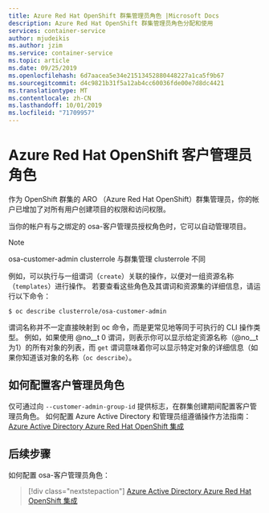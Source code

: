 ```yaml
---
title: Azure Red Hat OpenShift 群集管理员角色 |Microsoft Docs
description: Azure Red Hat OpenShift 群集管理员角色分配和使用
services: container-service
author: mjudeikis
ms.author: jzim
ms.service: container-service
ms.topic: article
ms.date: 09/25/2019
ms.openlocfilehash: 6d7aacea5e34e21513452880448227a1ca5f9b67
ms.sourcegitcommit: d4c9821b31f5a12ab4cc60036fde00e7d8dc4421
ms.translationtype: MT
ms.contentlocale: zh-CN
ms.lasthandoff: 10/01/2019
ms.locfileid: "71709957"
---
```

# <a name="azure-red-hat-openshift-customer-administrator-role"></a>Azure Red Hat OpenShift 客户管理员角色

作为 OpenShift 群集的 ARO （Azure Red Hat OpenShift）群集管理员，你的帐户已增加了对所有用户创建项目的权限和访问权限。

当你的帐户有与之绑定的 osa-客户管理员授权角色时，它可以自动管理项目。

> [!Note] 
> osa-customer-admin clusterrole 与群集管理 clusterrole 不同


例如，可以执行与一组谓词（`create`）关联的操作，以便对一组资源名称（`templates`）进行操作。 若要查看这些角色及其谓词和资源集的详细信息，请运行以下命令：

`$ oc describe clusterrole/osa-customer-admin`

谓词名称并不一定直接映射到 oc 命令，而是更常见地等同于可执行的 CLI 操作类型。 例如，如果使用 @no__t 0 谓词，则表示你可以显示给定资源名称（@no__t 为1）的所有对象的列表，而 `get` 谓词意味着你可以显示特定对象的详细信息（如果你知道该对象的名称（`oc describe`）。

## <a name="how-to-configure-customer-administrator-role"></a>如何配置客户管理员角色

仅可通过向 `--customer-admin-group-id` 提供标志，在群集创建期间配置客户管理员角色。 如何配置 Azure Active Directory 和管理员组遵循操作方法指南：[Azure Active Directory Azure Red Hat OpenShift 集成](howto-aad-app-configuration.md)

## <a name="next-steps"></a>后续步骤

如何配置 osa-客户管理员角色：
> [!div class="nextstepaction"]
> [Azure Active Directory Azure Red Hat OpenShift 集成](howto-aad-app-configuration.md)
